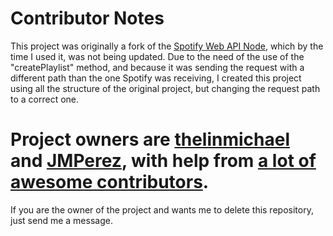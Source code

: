 # Contributor Notes

This project was originally a fork of the [Spotify Web API Node](https://github.com/thelinmichael/spotify-web-api-node), which by the time I used it, was not being updated. Due to the need of the use of the "createPlaylist" method, and because it was sending the request with a different path than the one Spotify was receiving, I created this project using all the structure of the original project, but changing the request path to a correct one.

# Project owners are [thelinmichael](https://github.com/thelinmichael) and [JMPerez](https://github.com/JMPerez), with help from [a lot of awesome contributors](https://github.com/thelinmichael/spotify-web-api-node/network/members).

If you are the owner of the project and wants me to delete this repository, just send me a message.
